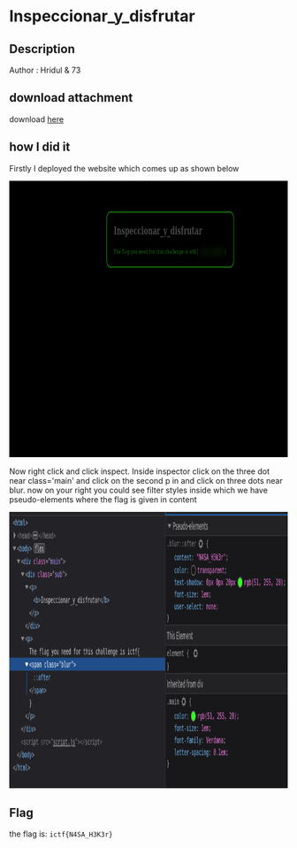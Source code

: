 # Inspeccionar_y_disfrutar
## Description
Author : Hridul & 73
## download attachment
download [here](https://indyctf.github.io/2022-ictf/web/Inspeccionar_y_disfrutar/)
## how I did it
Firstly I deployed the website which comes up as shown below

<img src="/picture/inspecci.png" style="height: 500px; width:750px;"/>


Now right click and click inspect. Inside inspector click on the three dot near class='main' and click on the second p in and click on three dots near blur. now on your right you could see filter styles inside which we have pseudo-elements where the flag is given in content


<img src="/picture/inspec-2.png" style="height: 500px; width:750px;"/>


## Flag
the flag is: ```ictf{N4SA_H3K3r}```
